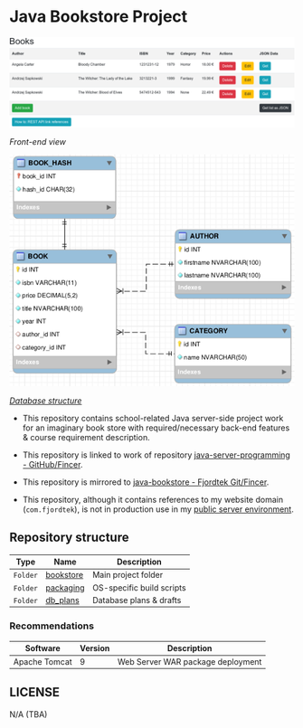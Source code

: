 # Java Bookstore Project

![](sample_0.png)

_Front-end view_

![](db_plans/sample_1.png)

_[Database structure](db_plans/bookstore-model.mwb)_

- This repository contains school-related Java server-side project work for an imaginary book store with required/necessary back-end features & course requirement description.

- This repository is linked to work of repository [java-server-programming - GitHub/Fincer](https://github.com/Fincer/java-server-programming).

- This repository is mirrored to [java-bookstore - Fjordtek Git/Fincer](https://fjordtek.com/git/Fincer/java-bookstore).

- This repository, although it contains references to my website domain (`com.fjordtek`), is not in production use in my [public server environment](https://fjordtek.com).

## Repository structure


| **Type** |        **Name**         |       **Description**     |
|----------|-------------------------|---------------------------|
| `Folder` | [bookstore](bookstore)  |    Main project folder    |
| `Folder` | [packaging](packaging)  | OS-specific build scripts |
| `Folder` |  [db_plans](db_plans)   |  Database plans & drafts  |

### Recommendations

| **Software**  | **Version** |          **Description**          |
|---------------|-------------|-----------------------------------|
| Apache Tomcat |           9 | Web Server WAR package deployment |

## LICENSE

N/A (TBA)
